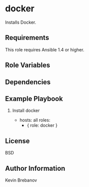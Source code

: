 docker
======

Installs Docker.

Requirements
------------

This role requires Ansible 1.4 or higher.

Role Variables
--------------

Dependencies
------------

Example Playbook
----------------

1) Install docker

    - hosts: all
      roles:
         - { role: docker }

License
-------

BSD

Author Information
------------------

Kevin Brebanov
